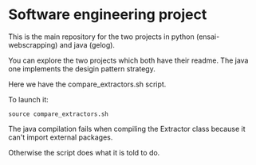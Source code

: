 # Software engineering project

This is the main repository for the two projects in python (ensai-webscrapping) and java (gelog).

You can explore the two projects which both have their readme. The java one implements the desigin pattern strategy.

Here we have the compare_extractors.sh script.

To launch it: 
```
source compare_extractors.sh
```

The java compilation fails when compiling the Extractor class because it can't import external packages.

Otherwise the script does what it is told to do.